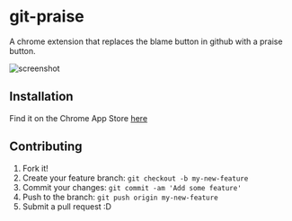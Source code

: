 # git-praise

A chrome extension that replaces the blame button in github with a praise button.

![screenshot](https://cloud.githubusercontent.com/assets/11269635/25590734/09fc0f08-2eb2-11e7-8142-3df9000c0963.png)

## Installation

Find it on the Chrome App Store [here](https://chrome.google.com/webstore/detail/git-praise/lonppjkchdkgocdlemmhbjnchajelmfd?utm_source=repo_readme)

## Contributing

1. Fork it!
2. Create your feature branch: `git checkout -b my-new-feature`
3. Commit your changes: `git commit -am 'Add some feature'`
4. Push to the branch: `git push origin my-new-feature`
5. Submit a pull request :D
